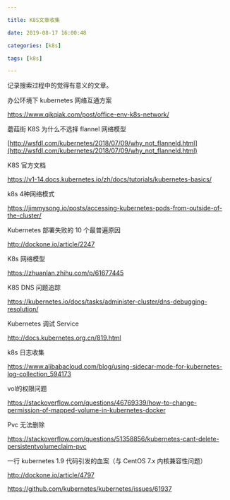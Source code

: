 ```yaml
---

title: K8S文章收集

date: 2019-08-17 16:00:48

categories: [k8s]

tags: [k8s]

---
```


记录搜索过程中的觉得有意义的文章。

<!--more-->

办公环境下 kubernetes 网络互通方案

https://www.qikqiak.com/post/office-env-k8s-network/

蘑菇街 K8S 为什么不选择 flannel 网络模型

[http://wsfdl.com/kubernetes/2018/07/09/why_not_flanneld.html](http://wsfdl.com/kubernetes/2018/07/09/why_not_flanneld.html)

K8S 官方文档

https://v1-14.docs.kubernetes.io/zh/docs/tutorials/kubernetes-basics/

k8s 4种网络模式

https://jimmysong.io/posts/accessing-kubernetes-pods-from-outside-of-the-cluster/

Kubernetes 部署失败的 10 个最普遍原因

http://dockone.io/article/2247

K8s 网络模型

https://zhuanlan.zhihu.com/p/61677445

K8S DNS 问题追踪

https://kubernetes.io/docs/tasks/administer-cluster/dns-debugging-resolution/

Kubernetes 调试 Service

http://docs.kubernetes.org.cn/819.html

k8s 日志收集

https://www.alibabacloud.com/blog/using-sidecar-mode-for-kubernetes-log-collection_594173

vol的权限问题

https://stackoverflow.com/questions/46769339/how-to-change-permission-of-mapped-volume-in-kubernetes-docker

Pvc 无法删除

https://stackoverflow.com/questions/51358856/kubernetes-cant-delete-persistentvolumeclaim-pvc

一行 kubernetes 1.9 代码引发的血案（与 CentOS 7.x 内核兼容性问题）

http://dockone.io/article/4797

https://github.com/kubernetes/kubernetes/issues/61937